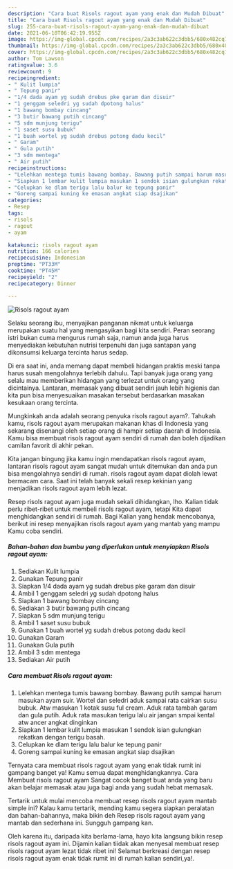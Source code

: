 ```yaml
---
description: "Cara buat Risols ragout ayam yang enak dan Mudah Dibuat"
title: "Cara buat Risols ragout ayam yang enak dan Mudah Dibuat"
slug: 255-cara-buat-risols-ragout-ayam-yang-enak-dan-mudah-dibuat
date: 2021-06-10T06:42:19.955Z
image: https://img-global.cpcdn.com/recipes/2a3c3ab622c3dbb5/680x482cq70/risols-ragout-ayam-foto-resep-utama.jpg
thumbnail: https://img-global.cpcdn.com/recipes/2a3c3ab622c3dbb5/680x482cq70/risols-ragout-ayam-foto-resep-utama.jpg
cover: https://img-global.cpcdn.com/recipes/2a3c3ab622c3dbb5/680x482cq70/risols-ragout-ayam-foto-resep-utama.jpg
author: Tom Lawson
ratingvalue: 3.6
reviewcount: 9
recipeingredient:
- " Kulit lumpia"
- " Tepung panir"
- "1/4 dada ayam yg sudah drebus pke garam dan disuir"
- "1 genggam seledri yg sudah dpotong halus"
- "1 bawang bombay cincang"
- "3 butir bawang putih cincang"
- "5 sdm munjung terigu"
- "1 saset susu bubuk"
- "1 buah wortel yg sudah drebus potong dadu kecil"
- " Garam"
- " Gula putih"
- "3 sdm mentega"
- " Air putih"
recipeinstructions:
- "Lelehkan mentega tumis bawang bombay. Bawang putih sampai harum masukan ayam suir. Wortel dan seledri aduk sampai rata cairkan susu bubuk. Atw masukan 1 kotak susu ful cream. Aduk rata tambah garam dan gula putih. Aduk rata masukan terigu lalu air jangan smpai kental atw ancer angkat dinginkan"
- "Siapkan 1 lembar kulit lumpia masukan 1 sendok isian gulungkan rekatkan dengan terigu basah."
- "Celupkan ke dlam terigu lalu balur ke tepung panir"
- "Goreng sampai kuning ke emasan angkat siap dsajikan"
categories:
- Resep
tags:
- risols
- ragout
- ayam

katakunci: risols ragout ayam 
nutrition: 166 calories
recipecuisine: Indonesian
preptime: "PT33M"
cooktime: "PT45M"
recipeyield: "2"
recipecategory: Dinner

---
```



![Risols ragout ayam](https://img-global.cpcdn.com/recipes/2a3c3ab622c3dbb5/680x482cq70/risols-ragout-ayam-foto-resep-utama.jpg)

Selaku seorang ibu, menyajikan panganan nikmat untuk keluarga merupakan suatu hal yang mengasyikan bagi kita sendiri. Peran seorang istri bukan cuma mengurus rumah saja, namun anda juga harus menyediakan kebutuhan nutrisi terpenuhi dan juga santapan yang dikonsumsi keluarga tercinta harus sedap.

Di era  saat ini, anda memang dapat membeli hidangan praktis meski tanpa harus susah mengolahnya terlebih dahulu. Tapi banyak juga orang yang selalu mau memberikan hidangan yang terlezat untuk orang yang dicintainya. Lantaran, memasak yang dibuat sendiri jauh lebih higienis dan kita pun bisa menyesuaikan masakan tersebut berdasarkan masakan kesukaan orang tercinta. 



Mungkinkah anda adalah seorang penyuka risols ragout ayam?. Tahukah kamu, risols ragout ayam merupakan makanan khas di Indonesia yang sekarang disenangi oleh setiap orang di hampir setiap daerah di Indonesia. Kamu bisa membuat risols ragout ayam sendiri di rumah dan boleh dijadikan camilan favorit di akhir pekan.

Kita jangan bingung jika kamu ingin mendapatkan risols ragout ayam, lantaran risols ragout ayam sangat mudah untuk ditemukan dan anda pun bisa mengolahnya sendiri di rumah. risols ragout ayam dapat diolah lewat bermacam cara. Saat ini telah banyak sekali resep kekinian yang menjadikan risols ragout ayam lebih lezat.

Resep risols ragout ayam juga mudah sekali dihidangkan, lho. Kalian tidak perlu ribet-ribet untuk membeli risols ragout ayam, tetapi Kita dapat menghidangkan sendiri di rumah. Bagi Kalian yang hendak mencobanya, berikut ini resep menyajikan risols ragout ayam yang mantab yang mampu Kamu coba sendiri.

<!--inarticleads1-->

##### Bahan-bahan dan bumbu yang diperlukan untuk menyiapkan Risols ragout ayam:

1. Sediakan  Kulit lumpia
1. Gunakan  Tepung panir
1. Siapkan 1/4 dada ayam yg sudah drebus pke garam dan disuir
1. Ambil 1 genggam seledri yg sudah dpotong halus
1. Siapkan 1 bawang bombay cincang
1. Sediakan 3 butir bawang putih cincang
1. Siapkan 5 sdm munjung terigu
1. Ambil 1 saset susu bubuk
1. Gunakan 1 buah wortel yg sudah drebus potong dadu kecil
1. Gunakan  Garam
1. Gunakan  Gula putih
1. Ambil 3 sdm mentega
1. Sediakan  Air putih




<!--inarticleads2-->

##### Cara membuat Risols ragout ayam:

1. Lelehkan mentega tumis bawang bombay. Bawang putih sampai harum masukan ayam suir. Wortel dan seledri aduk sampai rata cairkan susu bubuk. Atw masukan 1 kotak susu ful cream. Aduk rata tambah garam dan gula putih. Aduk rata masukan terigu lalu air jangan smpai kental atw ancer angkat dinginkan
1. Siapkan 1 lembar kulit lumpia masukan 1 sendok isian gulungkan rekatkan dengan terigu basah.
1. Celupkan ke dlam terigu lalu balur ke tepung panir
1. Goreng sampai kuning ke emasan angkat siap dsajikan




Ternyata cara membuat risols ragout ayam yang enak tidak rumit ini gampang banget ya! Kamu semua dapat menghidangkannya. Cara Membuat risols ragout ayam Sangat cocok banget buat anda yang baru akan belajar memasak atau juga bagi anda yang sudah hebat memasak.

Tertarik untuk mulai mencoba membuat resep risols ragout ayam mantab simple ini? Kalau kamu tertarik, mending kamu segera siapkan peralatan dan bahan-bahannya, maka bikin deh Resep risols ragout ayam yang mantab dan sederhana ini. Sungguh gampang kan. 

Oleh karena itu, daripada kita berlama-lama, hayo kita langsung bikin resep risols ragout ayam ini. Dijamin kalian tiidak akan menyesal membuat resep risols ragout ayam lezat tidak ribet ini! Selamat berkreasi dengan resep risols ragout ayam enak tidak rumit ini di rumah kalian sendiri,ya!.

